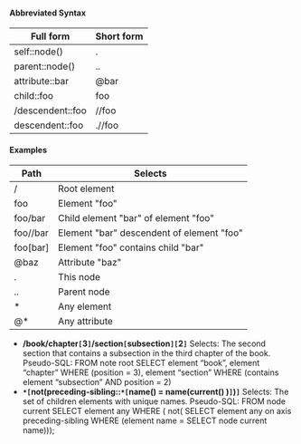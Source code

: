 #### Abbreviated Syntax

| Full form        | Short form |
| ---------------- | ---------- |
| self::node()     | .          |
| parent::node()   | ..         |
| attribute::bar   | @bar       |
| child::foo       | foo        |
| /descendent::foo | //foo      |
| descendent::foo  | .//foo     |
#### Examples

| Path     | Selects                                   |
| -------- | ----------------------------------------- |
| /        | Root element                              |
| foo      | Element "foo"                             |
| foo/bar  | Child element "bar" of element "foo"      |
| foo//bar | Element "bar" descendent of element "foo" |
| foo[bar] | Element "foo" contains child "bar"        |
| @baz     | Attribute "baz"                           |
| .        | This node                                 |
| ..       | Parent node                               |
| *        | Any element                               |
| @*       | Any attribute                             |
- **/book/chapter<code>&#91;</code>3<code>&#93;</code>/section<code>&#91;</code>subsection<code>&#93;</code><code>&#91;</code>2<code>&#93;</code>**
	Selects:
	 The second section that contains a subsection in the third chapter of the book.
	Pseudo-SQL:
	 FROM note root SELECT element “book”, element “chapter” WHERE (position = 3), element “section” WHERE (contains element “subsection” AND position = 2)
- **<code>&#42;</code><code>&#91;</code>not(preceding-sibling::<code>&#42;</code><code>&#91;</code>name() = name(current() )<code>&#93;</code>)<code>&#93;</code>**
	Selects:
		The set of children elements with unique names. 
	Pseudo-SQL:
		FROM node current SELECT element any WHERE ( not( SELECT element any on axis preceding-sibling WHERE (element name = SELECT node current name)));